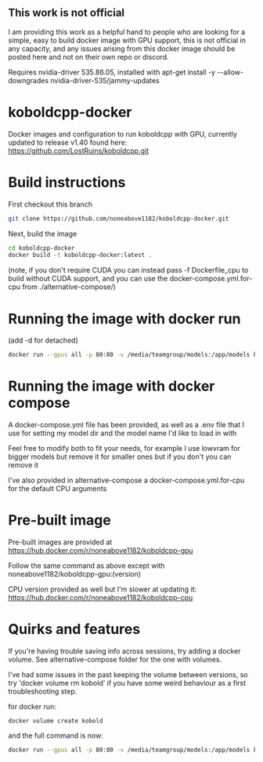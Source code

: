 ## This work is not official

I am providing this work as a helpful hand to people who are looking for a simple, easy to build docker image with GPU support, this is not official in any capacity, and any issues arising from this docker image should be posted here and not on their own repo or discord.

Requires nvidia-driver 535.86.05, installed with apt-get install -y --allow-downgrades nvidia-driver-535/jammy-updates

# koboldcpp-docker

Docker images and configuration to run koboldcpp with GPU, currently updated to release v1.40 found here: https://github.com/LostRuins/koboldcpp.git

# Build instructions

First checkout this branch

```sh
git clone https://github.com/noneabove1182/koboldcpp-docker.git
```

Next, build the image

```sh
cd koboldcpp-docker
docker build -t koboldcpp-docker:latest .
```

(note, if you don't require CUDA you can instead pass -f Dockerfile_cpu to build without CUDA support, and you can use the docker-compose.yml.for-cpu from ./alternative-compose/)

# Running the image with docker run

(add -d for detached)

```sh
docker run --gpus all -p 80:80 -v /media/teamgroup/models:/app/models koboldcpp-docker:latest --model /app/models/wizardlm-13b-v1.1.ggmlv3.q4_1.bin --port 80 --threads 6 --usecublas --gpulayers 43
```

# Running the image with docker compose

A docker-compose.yml file has been provided, as well as a .env file that I use for setting my model dir and the model name I'd like to load in with

Feel free to modify both to fit your needs, for example I use lowvram for bigger models but remove it for smaller ones but if you don't you can remove it

I've also provided in alternative-compose a docker-compose.yml.for-cpu for the default CPU arguments

# Pre-built image

Pre-built images are provided at https://hub.docker.com/r/noneabove1182/koboldcpp-gpu

Follow the same command as above except with noneabove1182/koboldcpp-gpu:(version)

CPU version provided as well but I'm slower at updating it: https://hub.docker.com/r/noneabove1182/koboldcpp-cpu

# Quirks and features

If you're having trouble saving info across sessions, try adding a docker volume. See alternative-compose folder for the one with volumes.

I've had some issues in the past keeping the volume between versions, so try 'docker volume rm kobold' if you have some weird behaviour as a first troubleshooting step.

for docker run:

```
docker volume create kobold
```

and the full command is now:

```sh
docker run --gpus all -p 80:80 -v /media/teamgroup/models:/app/models koboldcpp-docker:latest -v kobold:/koboldcpp --model /app/models/wizardlm-13b-v1.1.ggmlv3.q4_1.bin --port 80 --threads 6 --usecublas --gpulayers 43
```
